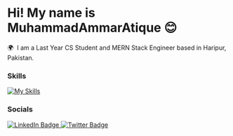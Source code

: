 Hi! My name is MuhammadAmmarAtique 😊
========================================================================================================================================

🌍  I am a Last Year CS Student and MERN Stack Engineer based in Haripur, Pakistan.
<br/>

### Skills

[![My Skills](https://skillicons.dev/icons?i=html,css,js,react,bootstrap,tailwind,styledcomponents,nodejs,express,mongodb)](https://skillicons.dev)
<br/>

### Socials

<div id="badges">
  <a href="https://www.linkedin.com/in/muhammad-ammar-atique-0b409223a/">
    <img src="https://img.shields.io/badge/LinkedIn-blue?style=for-the-badge&logo=linkedin&logoColor=white" alt="LinkedIn Badge"/>
  </a>
  <a href="https://x.com/AmmarAtiqu">
    <img src="https://img.shields.io/badge/Twitter-blue?style=for-the-badge&logo=Twitter&logoColor=white" alt="Twitter Badge"/>
  </a>
</div>
